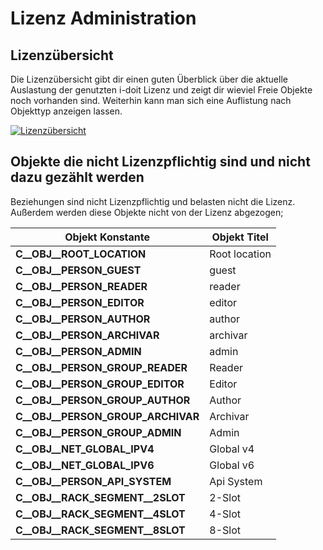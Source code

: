# Lizenz Administration
Lizenzübersicht
---------------

Die Lizenzübersicht gibt dir einen guten Überblick über die aktuelle Auslastung der genutzten i-doit Lizenz und zeigt dir wieviel Freie Objekte noch vorhanden sind. Weiterhin kann man sich eine Auflistung nach Objekttyp anzeigen lassen.

[![Lizenzübersicht](../../assets/images/de/administration/verwaltung/lizenz-administration/1-la.png)](../../assets/images/de/administration/verwaltung/lizenz-administration/1-la.png)

Objekte die nicht Lizenzpflichtig sind und nicht dazu gezählt werden
--------------------------------------------------------------------

Beziehungen sind nicht Lizenzpflichtig und belasten nicht die Lizenz.  
Außerdem werden diese Objekte nicht von der Lizenz abgezogen;

| Objekt Konstante | Objekt Titel |
| --- | --- |
| **C\_\_OBJ\_\_ROOT\_LOCATION** | Root location |
| **C\_\_OBJ\_\_PERSON\_GUEST** | guest |
| **C\_\_OBJ\_\_PERSON\_READER** | reader |
| **C\_\_OBJ\_\_PERSON\_EDITOR** | editor |
| **C\_\_OBJ\_\_PERSON\_AUTHOR** | author |
| **C\_\_OBJ\_\_PERSON\_ARCHIVAR** | archivar |
| **C\_\_OBJ\_\_PERSON\_ADMIN** | admin |
| **C\_\_OBJ\_\_PERSON\_GROUP\_READER** | Reader |
| **C\_\_OBJ\_\_PERSON\_GROUP\_EDITOR** | Editor |
| **C\_\_OBJ\_\_PERSON\_GROUP\_AUTHOR** | Author |
| **C\_\_OBJ\_\_PERSON\_GROUP\_ARCHIVAR** | Archivar |
| **C\_\_OBJ\_\_PERSON\_GROUP\_ADMIN** | Admin |
| **C\_\_OBJ\_\_NET\_GLOBAL\_IPV4** | Global v4 |
| **C\_\_OBJ\_\_NET\_GLOBAL\_IPV6** | Global v6 |
| **C\_\_OBJ\_\_PERSON\_API\_SYSTEM** | Api System |
| **C\_\_OBJ\_\_RACK\_SEGMENT\_\_2SLOT** | 2-Slot |
| **C\_\_OBJ\_\_RACK\_SEGMENT\_\_4SLOT** | 4-Slot |
| **C\_\_OBJ\_\_RACK\_SEGMENT\_\_8SLOT** | 8-Slot |